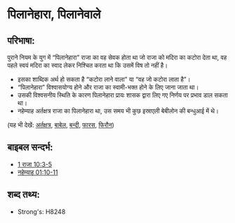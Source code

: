 # पिलानेहारा, पिलानेवाले #

## परिभाषा: ##

पुराने नियम के युग में “पिलानेहारा” राजा का वह सेवक होता था जो राजा को मदिरा का कटोरा देता था, वह पहले स्वयं मदिरा का स्वाद लेकर निश्चित करता था कि उसमें विष तो नहीं है।

* इसका शाब्दिक अर्थ हो सकता है “कटोरा लाने वाला” या “वह जो कटोरा लाता है”।
* “पिलानेहारा” विश्वासयोग्य होने और राजा का स्वामी-भक्त होने के लिए जाना जाता था।
* उसकी विश्वसनीय स्थिति के कारण पिलानेहारा प्रायः शासक द्वारा लिए गए निर्णय पर प्रभाव डाल सकता था।
* नहेम्याह अर्तक्षत्र राजा का पिलानेहारा था, उस समय भी कुछ इस्राएली बेबीलोन की बन्धुआई में थे।

(यह भी देखें: [अर्तक्षत्र](../names/artaxerxes.md), [बाबेल](../names/babylon.md), [बन्दी](../other/captive.md), [फारस](../names/persia.md), [फिरौन](../names/pharaoh.md))

## बाइबल सन्दर्भ: ##

* [1 राजा 10:3-5](rc://hi/tn/help/1ki/10/03)
* [नहेम्याह 01:10-11](rc://hi/tn/help/neh/01/10)

## शब्द तथ्य: ##

* Strong's: H8248
